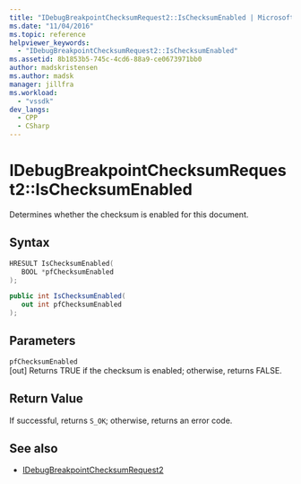```yaml
---
title: "IDebugBreakpointChecksumRequest2::IsChecksumEnabled | Microsoft Docs"
ms.date: "11/04/2016"
ms.topic: reference
helpviewer_keywords:
  - "IDebugBreakpointChecksumRequest2::IsChecksumEnabled"
ms.assetid: 8b1853b5-745c-4cd6-88a9-ce0673971bb0
author: madskristensen
ms.author: madsk
manager: jillfra
ms.workload:
  - "vssdk"
dev_langs:
  - CPP
  - CSharp
---
```

# IDebugBreakpointChecksumRequest2::IsChecksumEnabled
Determines whether the checksum is enabled for this document.

## Syntax

```cpp
HRESULT IsChecksumEnabled(
   BOOL *pfChecksumEnabled
);
```

```csharp
public int IsChecksumEnabled(
   out int pfChecksumEnabled
);
```

## Parameters
`pfChecksumEnabled`\
[out] Returns TRUE if the checksum is enabled; otherwise, returns FALSE.

## Return Value
 If successful, returns `S_OK`; otherwise, returns an error code.

## See also
- [IDebugBreakpointChecksumRequest2](../../../extensibility/debugger/reference/idebugbreakpointchecksumrequest2.md)